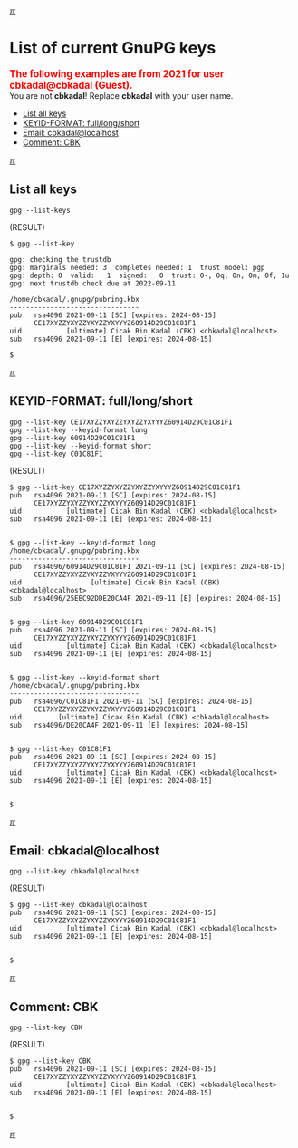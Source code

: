 ---
---

[&#x213C;](#endofpage)<br id="idx00a">

# List of current GnuPG keys
<span style="color:red; font-weight:bold; font-size:larger;">The following examples 
are from 2021 for user cbkadal@cbkadal (Guest).<br></span>
You are not **cbkadal**! Replace **cbkadal** with your user name.

* [List all keys](#idx00)
* [KEYID-FORMAT: full/long/short](#idx01)
* [Email: cbkadal@localhost](#idx02)
* [Comment: CBK](#idx03)

[&#x213C;](#)<br id="idx00">
## List all keys

```
gpg --list-keys

```

(RESULT)
```
$ gpg --list-key

gpg: checking the trustdb
gpg: marginals needed: 3  completes needed: 1  trust model: pgp
gpg: depth: 0  valid:   1  signed:   0  trust: 0-, 0q, 0n, 0m, 0f, 1u
gpg: next trustdb check due at 2022-09-11

/home/cbkadal/.gnupg/pubring.kbx
--------------------------------
pub   rsa4096 2021-09-11 [SC] [expires: 2024-08-15]
      CE17XYZZYXYZZYXYZZYXYYYZ60914D29C01C81F1
uid           [ultimate] Cicak Bin Kadal (CBK) <cbkadal@localhost>
sub   rsa4096 2021-09-11 [E] [expires: 2024-08-15]

$

```

[&#x213C;](#)<br id="idx01">
## KEYID-FORMAT: full/long/short

```
gpg --list-key CE17XYZZYXYZZYXYZZYXYYYZ60914D29C01C81F1
gpg --list-key --keyid-format long
gpg --list-key 60914D29C01C81F1
gpg --list-key --keyid-format short
gpg --list-key C01C81F1

```

(RESULT)
```
$ gpg --list-key CE17XYZZYXYZZYXYZZYXYYYZ60914D29C01C81F1
pub   rsa4096 2021-09-11 [SC] [expires: 2024-08-15]
      CE17XYZZYXYZZYXYZZYXYYYZ60914D29C01C81F1
uid           [ultimate] Cicak Bin Kadal (CBK) <cbkadal@localhost>
sub   rsa4096 2021-09-11 [E] [expires: 2024-08-15]


$ gpg --list-key --keyid-format long
/home/cbkadal/.gnupg/pubring.kbx
--------------------------------
pub   rsa4096/60914D29C01C81F1 2021-09-11 [SC] [expires: 2024-08-15]
      CE17XYZZYXYZZYXYZZYXYYYZ60914D29C01C81F1
uid                 [ultimate] Cicak Bin Kadal (CBK) <cbkadal@localhost>
sub   rsa4096/25EEC92DDE20CA4F 2021-09-11 [E] [expires: 2024-08-15]


$ gpg --list-key 60914D29C01C81F1
pub   rsa4096 2021-09-11 [SC] [expires: 2024-08-15]
      CE17XYZZYXYZZYXYZZYXYYYZ60914D29C01C81F1
uid           [ultimate] Cicak Bin Kadal (CBK) <cbkadal@localhost>
sub   rsa4096 2021-09-11 [E] [expires: 2024-08-15]


$ gpg --list-key --keyid-format short
/home/cbkadal/.gnupg/pubring.kbx
--------------------------------
pub   rsa4096/C01C81F1 2021-09-11 [SC] [expires: 2024-08-15]
      CE17XYZZYXYZZYXYZZYXYYYZ60914D29C01C81F1
uid         [ultimate] Cicak Bin Kadal (CBK) <cbkadal@localhost>
sub   rsa4096/DE20CA4F 2021-09-11 [E] [expires: 2024-08-15]


$ gpg --list-key C01C81F1
pub   rsa4096 2021-09-11 [SC] [expires: 2024-08-15]
      CE17XYZZYXYZZYXYZZYXYYYZ60914D29C01C81F1
uid           [ultimate] Cicak Bin Kadal (CBK) <cbkadal@localhost>
sub   rsa4096 2021-09-11 [E] [expires: 2024-08-15]


$

```

[&#x213C;](#)<br id="idx02">
## Email: cbkadal@localhost

```
gpg --list-key cbkadal@localhost

```

(RESULT)
```
$ gpg --list-key cbkadal@localhost
pub   rsa4096 2021-09-11 [SC] [expires: 2024-08-15]
      CE17XYZZYXYZZYXYZZYXYYYZ60914D29C01C81F1
uid           [ultimate] Cicak Bin Kadal (CBK) <cbkadal@localhost>
sub   rsa4096 2021-09-11 [E] [expires: 2024-08-15]


$

```

[&#x213C;](#)<br id="idx03">
## Comment: CBK

```
gpg --list-key CBK

```

(RESULT)
```
$ gpg --list-key CBK
pub   rsa4096 2021-09-11 [SC] [expires: 2024-08-15]
      CE17XYZZYXYZZYXYZZYXYYYZ60914D29C01C81F1
uid           [ultimate] Cicak Bin Kadal (CBK) <cbkadal@localhost>
sub   rsa4096 2021-09-11 [E] [expires: 2024-08-15]


$

```

[&#x213C;](#)<br id="endofpage"><br>
